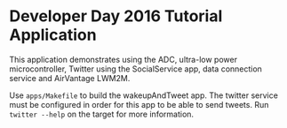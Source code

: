 Developer Day 2016 Tutorial Application
=================================================

This application demonstrates using the ADC, ultra-low power microcontroller, Twitter using the
SocialService app, data connection service and AirVantage LWM2M.

Use `apps/Makefile` to build the wakeupAndTweet app. The twitter service must be configured in order
for this app to be able to send tweets. Run `twitter --help` on the target for more information.
